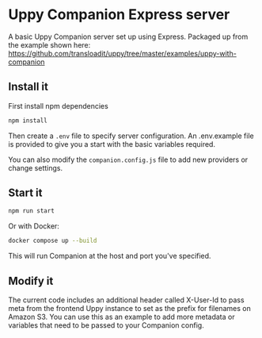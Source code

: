 # Uppy Companion Express server

A basic Uppy Companion server set up using Express. Packaged up from the example shown here: https://github.com/transloadit/uppy/tree/master/examples/uppy-with-companion

## Install it

First install npm dependencies

```bash
npm install
```

Then create a ```.env``` file to specify server configuration. An .env.example file is provided to give you a start with the basic variables required.

You can also modify the ```companion.config.js``` file to add new providers or change settings.

## Start it

```bash
npm run start
```

Or with Docker:

```bash
docker compose up --build
```

This will run Companion at the host and port you've specified.

## Modify it

The current code includes an additional header called X-User-Id to pass meta from the frontend Uppy instance to set as the prefix for filenames on Amazon S3. You can use this as an example to add more metadata or variables that need to be passed to your Companion config.